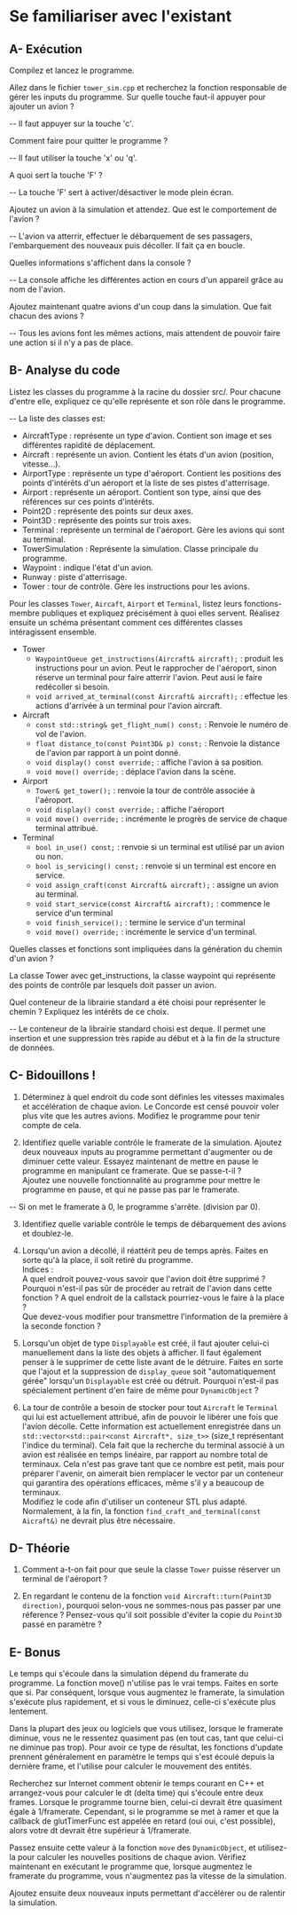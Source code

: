 # Se familiariser avec l'existant

## A- Exécution

Compilez et lancez le programme.

Allez dans le fichier `tower_sim.cpp` et recherchez la fonction responsable de gérer les inputs du programme.
Sur quelle touche faut-il appuyer pour ajouter un avion ?

-- Il faut appuyer sur la touche 'c'.

Comment faire pour quitter le programme ?

-- Il faut utiliser la touche 'x' ou 'q'.

A quoi sert la touche 'F' ?

-- La touche 'F' sert à activer/désactiver le mode plein écran.

Ajoutez un avion à la simulation et attendez.
Que est le comportement de l'avion ?

-- L'avion va atterrir, effectuer le débarquement de ses passagers, l'embarquement des nouveaux puis décoller. Il fait ça en boucle.

Quelles informations s'affichent dans la console ?

-- La console affiche les différentes action en cours d'un appareil grâce au nom de l'avion.

Ajoutez maintenant quatre avions d'un coup dans la simulation.
Que fait chacun des avions ?

-- Tous les avions font les mêmes actions, mais attendent de pouvoir faire une action si il n'y a pas de place.

## B- Analyse du code

Listez les classes du programme à la racine du dossier src/.
Pour chacune d'entre elle, expliquez ce qu'elle représente et son rôle dans le programme.

-- La liste des classes est:
- AircraftType : représente un type d'avion. Contient son image et ses différentes rapidité de déplacement.
- Aircraft : représente un avion. Contient les états d'un avion (position, vitesse...).
- AirportType : représente un type d'aéroport. Contient les positions des points d'intérêts d'un aéroport et la liste de ses pistes d'atterrisage. 
- Airport : représente un aéroport. Contient son type, ainsi que des références sur ces points d'intérêts.
- Point2D : représente des points sur deux axes.
- Point3D : représente des points sur trois axes.
- Terminal : représente un terminal de l'aéroport. Gère les avions qui sont au terminal.
- TowerSimulation : Représente la simulation. Classe principale du programme.
- Waypoint : indique l'état d'un avion.
- Runway : piste d'atterrisage.
- Tower : tour de contrôle. Gère les instructions pour les avions.

Pour les classes `Tower`, `Aircaft`, `Airport` et `Terminal`, listez leurs fonctions-membre publiques et expliquez précisément à quoi elles servent.
Réalisez ensuite un schéma présentant comment ces différentes classes intéragissent ensemble.

- Tower
  - `WaypointQueue get_instructions(Aircraft& aircraft);` : produit les instructions pour un avion. Peut le rapprocher de l'aéroport, sinon réserve un terminal pour faire atterrir l'avion. Peut ausi le faire redécoller si besoin. 
  - `void arrived_at_terminal(const Aircraft& aircraft);` : effectue les actions d'arrivée à un terminal pour l'avion aircraft.
- Aircraft
  - `const std::string& get_flight_num() const;` : Renvoie le numéro de vol de l'avion.
  - `float distance_to(const Point3D& p) const;` : Renvoie la distance de l'avion par rapport à un point donné.
  - `void display() const override;` : affiche l'avion à sa position.
  - `void move() override;` :  déplace l'avion dans la scène.
- Airport
  - `Tower& get_tower();` : renvoie la tour de contrôle associée à l'aéroport.
  - `void display() const override;` : affiche l'aéroport 
  - `void move() override;` : incrémente le progrès de service de chaque terminal attribué.
- Terminal
  - `bool in_use() const;` : renvoie si un terminal est utilisé par un avion ou non.
  - `bool is_servicing() const;` : renvoie si un terminal est encore en service.
  - `void assign_craft(const Aircraft& aircraft);` : assigne un avion au terminal.
  - `void start_service(const Aircraft& aircraft);` : commence le service d'un terminal 
  - `void finish_service();` : termine le service d'un terminal
  - `void move() override;` : incrémente le service d'un terminal.

Quelles classes et fonctions sont impliquées dans la génération du chemin d'un avion ?

La classe Tower avec get_instructions, la classe waypoint qui représente des points de contrôle par lesquels doit passer un avion.

Quel conteneur de la librairie standard a été choisi pour représenter le chemin ?
Expliquez les intérêts de ce choix.

-- Le conteneur de la librairie standard choisi est deque. Il permet une insertion et une suppression très rapide au début et à la fin de la structure de données.

## C- Bidouillons !

1) Déterminez à quel endroit du code sont définies les vitesses maximales et accélération de chaque avion.
Le Concorde est censé pouvoir voler plus vite que les autres avions.
Modifiez le programme pour tenir compte de cela.

2) Identifiez quelle variable contrôle le framerate de la simulation.
Ajoutez deux nouveaux inputs au programme permettant d'augmenter ou de diminuer cette valeur.
Essayez maintenant de mettre en pause le programme en manipulant ce framerate. Que se passe-t-il ?\
Ajoutez une nouvelle fonctionnalité au programme pour mettre le programme en pause, et qui ne passe pas par le framerate.

-- Si on met le framerate à 0, le programme s'arrête. (division par 0). 

3) Identifiez quelle variable contrôle le temps de débarquement des avions et doublez-le.

4) Lorsqu'un avion a décollé, il réattérit peu de temps après.
Faites en sorte qu'à la place, il soit retiré du programme.\
Indices :\
A quel endroit pouvez-vous savoir que l'avion doit être supprimé ?\
Pourquoi n'est-il pas sûr de procéder au retrait de l'avion dans cette fonction ?
A quel endroit de la callstack pourriez-vous le faire à la place ?\
Que devez-vous modifier pour transmettre l'information de la première à la seconde fonction ?

5) Lorsqu'un objet de type `Displayable` est créé, il faut ajouter celui-ci manuellement dans la liste des objets à afficher.
Il faut également penser à le supprimer de cette liste avant de le détruire.
Faites en sorte que l'ajout et la suppression de `display_queue` soit "automatiquement gérée" lorsqu'un `Displayable` est créé ou détruit.
Pourquoi n'est-il pas spécialement pertinent d'en faire de même pour `DynamicObject` ?

6) La tour de contrôle a besoin de stocker pour tout `Aircraft` le `Terminal` qui lui est actuellement attribué, afin de pouvoir le libérer une fois que l'avion décolle.
Cette information est actuellement enregistrée dans un `std::vector<std::pair<const Aircraft*, size_t>>` (size_t représentant l'indice du terminal).
Cela fait que la recherche du terminal associé à un avion est réalisée en temps linéaire, par rapport au nombre total de terminaux.
Cela n'est pas grave tant que ce nombre est petit, mais pour préparer l'avenir, on aimerait bien remplacer le vector par un conteneur qui garantira des opérations efficaces, même s'il y a beaucoup de terminaux.\
Modifiez le code afin d'utiliser un conteneur STL plus adapté. Normalement, à la fin, la fonction `find_craft_and_terminal(const Aicraft&)` ne devrait plus être nécessaire.

## D- Théorie

1) Comment a-t-on fait pour que seule la classe `Tower` puisse réserver un terminal de l'aéroport ?

2) En regardant le contenu de la fonction `void Aircraft::turn(Point3D direction)`, pourquoi selon-vous ne sommes-nous pas passer par une réference ?
Pensez-vous qu'il soit possible d'éviter la copie du `Point3D` passé en paramètre ?

## E- Bonus

Le temps qui s'écoule dans la simulation dépend du framerate du programme.
La fonction move() n'utilise pas le vrai temps. Faites en sorte que si.
Par conséquent, lorsque vous augmentez le framerate, la simulation s'exécute plus rapidement, et si vous le diminuez, celle-ci s'exécute plus lentement.

Dans la plupart des jeux ou logiciels que vous utilisez, lorsque le framerate diminue, vous ne le ressentez quasiment pas (en tout cas, tant que celui-ci ne diminue pas trop).
Pour avoir ce type de résultat, les fonctions d'update prennent généralement en paramètre le temps qui s'est écoulé depuis la dernière frame, et l'utilise pour calculer le mouvement des entités.

Recherchez sur Internet comment obtenir le temps courant en C++ et arrangez-vous pour calculer le dt (delta time) qui s'écoule entre deux frames.
Lorsque le programme tourne bien, celui-ci devrait être quasiment égale à 1/framerate.
Cependant, si le programme se met à ramer et que la callback de glutTimerFunc est appelée en retard (oui oui, c'est possible), alors votre dt devrait être supérieur à 1/framerate.

Passez ensuite cette valeur à la fonction `move` des `DynamicObject`, et utilisez-la pour calculer les nouvelles positions de chaque avion.
Vérifiez maintenant en exécutant le programme que, lorsque augmentez le framerate du programme, vous n'augmentez pas la vitesse de la simulation.

Ajoutez ensuite deux nouveaux inputs permettant d'accélérer ou de ralentir la simulation.
